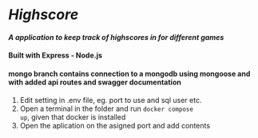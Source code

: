 # _Highscore_

#### _A application to keep track of highscores in for different games_

#### Built with Express - Node.js

#### mongo branch contains connection to a mongodb using mongoose and with added api routes and swagger documentation

1. Edit setting in .env file, eg. port to use and sql user etc.
2. Open a terminal in the folder and run <code>docker compose up</code>, given that docker is installed
3. Open the aplication on the asigned port and add contents

